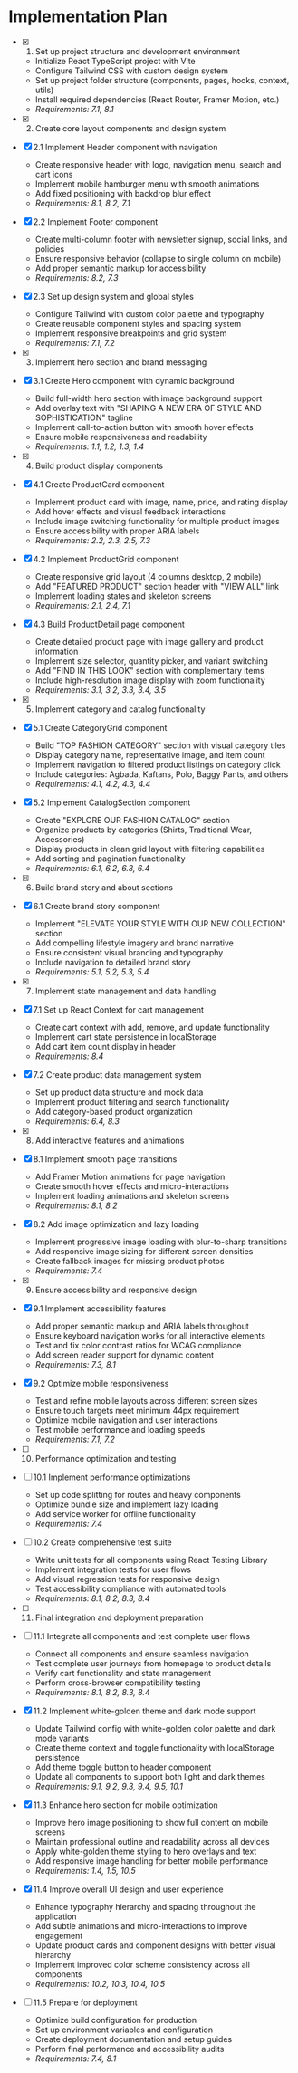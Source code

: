 # Implementation Plan

- [x] 1. Set up project structure and development environment
  - Initialize React TypeScript project with Vite
  - Configure Tailwind CSS with custom design system
  - Set up project folder structure (components, pages, hooks, context, utils)
  - Install required dependencies (React Router, Framer Motion, etc.)
  - _Requirements: 7.1, 8.1_

- [x] 2. Create core layout components and design system
- [x] 2.1 Implement Header component with navigation
  - Create responsive header with logo, navigation menu, search and cart icons
  - Implement mobile hamburger menu with smooth animations
  - Add fixed positioning with backdrop blur effect
  - _Requirements: 8.1, 8.2, 7.1_

- [x] 2.2 Implement Footer component
  - Create multi-column footer with newsletter signup, social links, and policies
  - Ensure responsive behavior (collapse to single column on mobile)
  - Add proper semantic markup for accessibility
  - _Requirements: 8.2, 7.3_

- [x] 2.3 Set up design system and global styles
  - Configure Tailwind with custom color palette and typography
  - Create reusable component styles and spacing system
  - Implement responsive breakpoints and grid system
  - _Requirements: 7.1, 7.2_

- [x] 3. Implement hero section and brand messaging
- [x] 3.1 Create Hero component with dynamic background
  - Build full-width hero section with image background support
  - Add overlay text with "SHAPING A NEW ERA OF STYLE AND SOPHISTICATION" tagline
  - Implement call-to-action button with smooth hover effects
  - Ensure mobile responsiveness and readability
  - _Requirements: 1.1, 1.2, 1.3, 1.4_

- [x] 4. Build product display components
- [x] 4.1 Create ProductCard component
  - Implement product card with image, name, price, and rating display
  - Add hover effects and visual feedback interactions
  - Include image switching functionality for multiple product images
  - Ensure accessibility with proper ARIA labels
  - _Requirements: 2.2, 2.3, 2.5, 7.3_

- [x] 4.2 Implement ProductGrid component
  - Create responsive grid layout (4 columns desktop, 2 mobile)
  - Add "FEATURED PRODUCT" section header with "VIEW ALL" link
  - Implement loading states and skeleton screens
  - _Requirements: 2.1, 2.4, 7.1_

- [x] 4.3 Build ProductDetail page component
  - Create detailed product page with image gallery and product information
  - Implement size selector, quantity picker, and variant switching
  - Add "FIND IN THIS LOOK" section with complementary items
  - Include high-resolution image display with zoom functionality
  - _Requirements: 3.1, 3.2, 3.3, 3.4, 3.5_

- [x] 5. Implement category and catalog functionality
- [x] 5.1 Create CategoryGrid component
  - Build "TOP FASHION CATEGORY" section with visual category tiles
  - Display category name, representative image, and item count
  - Implement navigation to filtered product listings on category click
  - Include categories: Agbada, Kaftans, Polo, Baggy Pants, and others
  - _Requirements: 4.1, 4.2, 4.3, 4.4_

- [x] 5.2 Implement CatalogSection component
  - Create "EXPLORE OUR FASHION CATALOG" section
  - Organize products by categories (Shirts, Traditional Wear, Accessories)
  - Display products in clean grid layout with filtering capabilities
  - Add sorting and pagination functionality
  - _Requirements: 6.1, 6.2, 6.3, 6.4_

- [x] 6. Build brand story and about sections
- [x] 6.1 Create brand story component
  - Implement "ELEVATE YOUR STYLE WITH OUR NEW COLLECTION" section
  - Add compelling lifestyle imagery and brand narrative
  - Ensure consistent visual branding and typography
  - Include navigation to detailed brand story
  - _Requirements: 5.1, 5.2, 5.3, 5.4_

- [x] 7. Implement state management and data handling
- [x] 7.1 Set up React Context for cart management
  - Create cart context with add, remove, and update functionality
  - Implement cart state persistence in localStorage
  - Add cart item count display in header
  - _Requirements: 8.4_

- [x] 7.2 Create product data management system
  - Set up product data structure and mock data
  - Implement product filtering and search functionality
  - Add category-based product organization
  - _Requirements: 6.4, 8.3_

- [x] 8. Add interactive features and animations
- [x] 8.1 Implement smooth page transitions
  - Add Framer Motion animations for page navigation
  - Create smooth hover effects and micro-interactions
  - Implement loading animations and skeleton screens
  - _Requirements: 8.1, 8.2_

- [x] 8.2 Add image optimization and lazy loading
  - Implement progressive image loading with blur-to-sharp transitions
  - Add responsive image sizing for different screen densities
  - Create fallback images for missing product photos
  - _Requirements: 7.4_

- [x] 9. Ensure accessibility and responsive design
- [x] 9.1 Implement accessibility features
  - Add proper semantic markup and ARIA labels throughout
  - Ensure keyboard navigation works for all interactive elements
  - Test and fix color contrast ratios for WCAG compliance
  - Add screen reader support for dynamic content
  - _Requirements: 7.3, 8.1_

- [x] 9.2 Optimize mobile responsiveness
  - Test and refine mobile layouts across different screen sizes
  - Ensure touch targets meet minimum 44px requirement
  - Optimize mobile navigation and user interactions
  - Test mobile performance and loading speeds
  - _Requirements: 7.1, 7.2_

- [ ] 10. Performance optimization and testing
- [ ] 10.1 Implement performance optimizations
  - Set up code splitting for routes and heavy components
  - Optimize bundle size and implement lazy loading
  - Add service worker for offline functionality
  - _Requirements: 7.4_

- [ ] 10.2 Create comprehensive test suite
  - Write unit tests for all components using React Testing Library
  - Implement integration tests for user flows
  - Add visual regression tests for responsive design
  - Test accessibility compliance with automated tools
  - _Requirements: 8.1, 8.2, 8.3, 8.4_

- [ ] 11. Final integration and deployment preparation
- [ ] 11.1 Integrate all components and test complete user flows
  - Connect all components and ensure seamless navigation
  - Test complete user journeys from homepage to product details
  - Verify cart functionality and state management
  - Perform cross-browser compatibility testing
  - _Requirements: 8.1, 8.2, 8.3, 8.4_

- [x] 11.2 Implement white-golden theme and dark mode support
  - Update Tailwind config with white-golden color palette and dark mode variants
  - Create theme context and toggle functionality with localStorage persistence
  - Add theme toggle button to header component
  - Update all components to support both light and dark themes
  - _Requirements: 9.1, 9.2, 9.3, 9.4, 9.5, 10.1_

- [x] 11.3 Enhance hero section for mobile optimization
  - Improve hero image positioning to show full content on mobile screens
  - Maintain professional outline and readability across all devices
  - Apply white-golden theme styling to hero overlays and text
  - Add responsive image handling for better mobile performance
  - _Requirements: 1.4, 1.5, 10.5_

- [x] 11.4 Improve overall UI design and user experience
  - Enhance typography hierarchy and spacing throughout the application
  - Add subtle animations and micro-interactions to improve engagement
  - Update product cards and component designs with better visual hierarchy
  - Implement improved color scheme consistency across all components
  - _Requirements: 10.2, 10.3, 10.4, 10.5_

- [ ] 11.5 Prepare for deployment
  - Optimize build configuration for production
  - Set up environment variables and configuration
  - Create deployment documentation and setup guides
  - Perform final performance and accessibility audits
  - _Requirements: 7.4, 8.1_